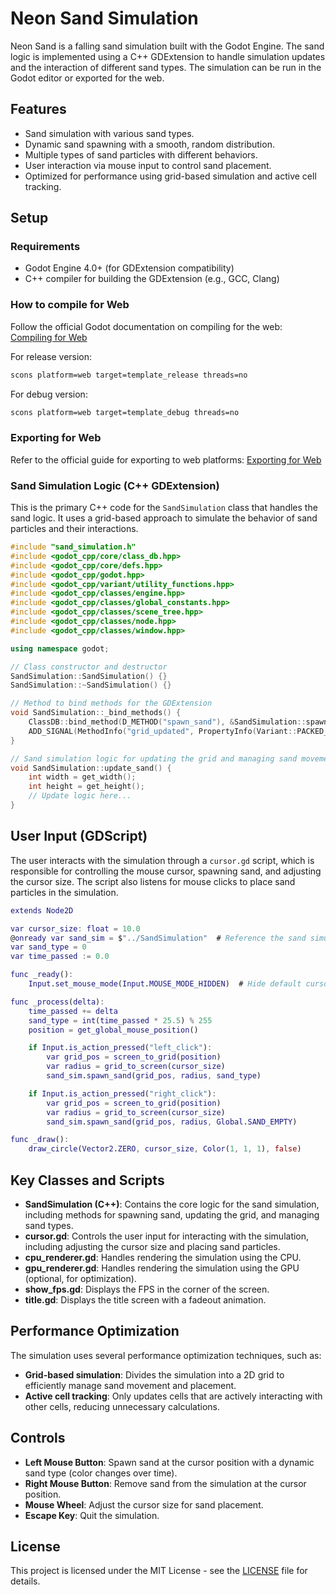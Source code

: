 # Neon Sand Simulation

Neon Sand is a falling sand simulation built with the Godot Engine. The sand logic is implemented using a C++ GDExtension to handle simulation updates and the interaction of different sand types. The simulation can be run in the Godot editor or exported for the web.

## Features
- Sand simulation with various sand types.
- Dynamic sand spawning with a smooth, random distribution.
- Multiple types of sand particles with different behaviors.
- User interaction via mouse input to control sand placement.
- Optimized for performance using grid-based simulation and active cell tracking.

## Setup

### Requirements
- Godot Engine 4.0+ (for GDExtension compatibility)
- C++ compiler for building the GDExtension (e.g., GCC, Clang)

### How to compile for Web
Follow the official Godot documentation on compiling for the web:
[Compiling for Web](https://docs.godotengine.org/en/stable/contributing/development/compiling/compiling_for_web.html)

For release version:
```bash
scons platform=web target=template_release threads=no
```

For debug version:
```bash
scons platform=web target=template_debug threads=no
```

### Exporting for Web
Refer to the official guide for exporting to web platforms:
[Exporting for Web](https://docs.godotengine.org/en/latest/tutorials/export/exporting_for_web.html#export-options)

### Sand Simulation Logic (C++ GDExtension)

This is the primary C++ code for the `SandSimulation` class that handles the sand logic. It uses a grid-based approach to simulate the behavior of sand particles and their interactions.

```cpp
#include "sand_simulation.h"
#include <godot_cpp/core/class_db.hpp>
#include <godot_cpp/core/defs.hpp>
#include <godot_cpp/godot.hpp>
#include <godot_cpp/variant/utility_functions.hpp>
#include <godot_cpp/classes/engine.hpp>
#include <godot_cpp/classes/global_constants.hpp>
#include <godot_cpp/classes/scene_tree.hpp>
#include <godot_cpp/classes/node.hpp>
#include <godot_cpp/classes/window.hpp>

using namespace godot;

// Class constructor and destructor
SandSimulation::SandSimulation() {}
SandSimulation::~SandSimulation() {}

// Method to bind methods for the GDExtension
void SandSimulation::_bind_methods() {
    ClassDB::bind_method(D_METHOD("spawn_sand"), &SandSimulation::spawn_sand);
    ADD_SIGNAL(MethodInfo("grid_updated", PropertyInfo(Variant::PACKED_BYTE_ARRAY, "sand_grid")));
}

// Sand simulation logic for updating the grid and managing sand movement
void SandSimulation::update_sand() {
    int width = get_width();
    int height = get_height();
    // Update logic here...
}
```

## User Input (GDScript)

The user interacts with the simulation through a `cursor.gd` script, which is responsible for controlling the mouse cursor, spawning sand, and adjusting the cursor size. The script also listens for mouse clicks to place sand particles in the simulation.

```gd
extends Node2D

var cursor_size: float = 10.0
@onready var sand_sim = $"../SandSimulation"  # Reference the sand simulation node
var sand_type = 0
var time_passed := 0.0

func _ready():
    Input.set_mouse_mode(Input.MOUSE_MODE_HIDDEN)  # Hide default cursor

func _process(delta):
    time_passed += delta
    sand_type = int(time_passed * 25.5) % 255
    position = get_global_mouse_position()

    if Input.is_action_pressed("left_click"):
        var grid_pos = screen_to_grid(position)
        var radius = grid_to_screen(cursor_size)
        sand_sim.spawn_sand(grid_pos, radius, sand_type)

    if Input.is_action_pressed("right_click"):
        var grid_pos = screen_to_grid(position)
        var radius = grid_to_screen(cursor_size)
        sand_sim.spawn_sand(grid_pos, radius, Global.SAND_EMPTY)

func _draw():
    draw_circle(Vector2.ZERO, cursor_size, Color(1, 1, 1), false)
```

## Key Classes and Scripts

- **SandSimulation (C++)**: Contains the core logic for the sand simulation, including methods for spawning sand, updating the grid, and managing sand types.
- **cursor.gd**: Controls the user input for interacting with the simulation, including adjusting the cursor size and placing sand particles.
- **cpu_renderer.gd**: Handles rendering the simulation using the CPU.
- **gpu_renderer.gd**: Handles rendering the simulation using the GPU (optional, for optimization).
- **show_fps.gd**: Displays the FPS in the corner of the screen.
- **title.gd**: Displays the title screen with a fadeout animation.

## Performance Optimization

The simulation uses several performance optimization techniques, such as:
- **Grid-based simulation**: Divides the simulation into a 2D grid to efficiently manage sand movement and placement.
- **Active cell tracking**: Only updates cells that are actively interacting with other cells, reducing unnecessary calculations.

## Controls

- **Left Mouse Button**: Spawn sand at the cursor position with a dynamic sand type (color changes over time).
- **Right Mouse Button**: Remove sand from the simulation at the cursor position.
- **Mouse Wheel**: Adjust the cursor size for sand placement.
- **Escape Key**: Quit the simulation.

## License

This project is licensed under the MIT License - see the [LICENSE](LICENSE) file for details.
